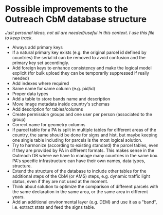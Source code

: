 # Possible improvements to the Outreach CbM database structure
*Just personal ideas, not all are needed/useful in this context. I use this file to keep track.*

* Always add primary keys
* If a natural primary key exists (e.g. the original parcel id defined by countries) the serial id can be removed to avoid confusion and the primary key set accordingly.
* Add foreign keys to enhance consistency and make the logical model explicit (for bulk upload they can be temporarily suppressed if really needed)
* Add indexes where required
* Same name for same column (e.g. pid/id)
* Proper data types
* Add a table to store bands name and description
* Move image metadata inside country's schemas
* Add description for tables/columns
* Create permission groups and one user per person (associated to the group)
* Correct name for geometry columns
* If parcel table for a PA is split in multiple tables for different areas of the country, the same should be done for signs and hist, but maybe keeping one single table including for parcels is the most logical solution.
* Try to harmonize (according to existing standard) the parcel tables, even if they are provided by PA in different formats. This makes sense in the Outreach DB where we have to manage many countries in the same box. PA's specific infrastructure can have their own names, data types, structure.
* Extend the structure of the database to include other tables for the additional steps of the CbM (or AMS) steps, e.g. dynamic traffic light status, even if they are not used at the moment.
* Think about solution to optimize the comparison of different parcels with the same declaration in the same area, or the same area in different years.
* Add an additional environmental layer (e.g. DEM) and use it as a "band", i.e. extract stats and feed the signs table.
